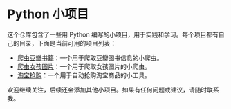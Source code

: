 # Python 小项目

这个仓库包含了一些用 Python 编写的小项目，用于实践和学习。每个项目都有自己的目录，下面是当前可用的项目列表：

- [爬虫豆瓣书籍](./crawler/douban-crawler)：一个用于爬取豆瓣图书信息的小爬虫。
- [爬虫女孩图片](./crawler/image)：一个用于爬取女孩图片的小爬虫。
- [淘宝抢购](./snap-up)：一个用于自动抢购淘宝商品的小工具。

欢迎继续关注，后续还会添加其他小项目。如果有任何问题或建议，请随时联系我。